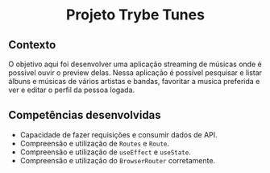 # <p align="center">Projeto Trybe Tunes</p>

## Contexto

O objetivo aqui foi desenvolver uma aplicação streaming de músicas onde é possível ouvir o preview delas. Nessa aplicação é possível pesquisar e listar álbuns e músicas de vários artistas e bandas, favoritar a musica preferida e ver e editar o perfil da pessoa logada.

## Competências desenvolvidas

- Capacidade de fazer requisições e consumir dados de API.
- Compreensão e utilização de `Routes` e `Route`.
- Compreensão e utilização de `useEffect` e `useState`.
- Compreensão e utilização do `BrowserRouter` corretamente.
